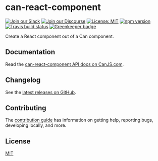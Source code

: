 # can-react-component

[![Join our Slack](https://img.shields.io/badge/slack-join%20chat-611f69.svg)](https://www.bitovi.com/community/slack?utm_source=badge&utm_medium=badge&utm_campaign=pr-badge&utm_content=badge)
[![Join our Discourse](https://img.shields.io/discourse/https/forums.bitovi.com/posts.svg)](https://forums.bitovi.com/?utm_source=badge&utm_medium=badge&utm_campaign=pr-badge&utm_content=badge)
[![License: MIT](https://img.shields.io/badge/license-MIT-blue.svg)](https://github.com/canjs/can-react-component/blob/master/LICENSE.md)
[![npm version](https://badge.fury.io/js/can-react-component.svg)](https://www.npmjs.com/package/can-react-component)
[![Travis build status](https://travis-ci.org/canjs/can-react-component.svg?branch=master)](https://travis-ci.org/canjs/can-react-component)
[![Greenkeeper badge](https://badges.greenkeeper.io/canjs/can-react-component.svg)](https://greenkeeper.io/)

Create a React component out of a Can component.

## Documentation

Read the [can-react-component API docs on CanJS.com](https://v3.canjs.com/doc/can-react-component.html).

## Changelog

See the [latest releases on GitHub](https://github.com/canjs/can-react-component/releases).

## Contributing

The [contribution guide](https://github.com/canjs/can-react-component/blob/master/CONTRIBUTING.md) has information on getting help, reporting bugs, developing locally, and more.

## License

[MIT](https://github.com/canjs/can-react-component/blob/master/LICENSE.md)
